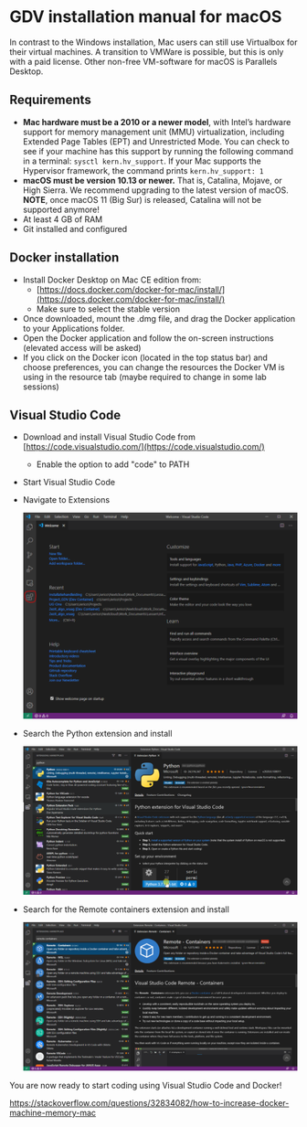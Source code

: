 # GDV installation manual for macOS

In contrast to the Windows installation, Mac users can still use Virtualbox for their virtual machines. A transition to VMWare is possible, but this is only with a paid license. Other non-free VM-software for macOS is Parallels Desktop.

## Requirements
* **Mac hardware must be a 2010 or a newer model**, with Intel’s hardware support for memory management unit (MMU) virtualization, including Extended Page Tables (EPT) and Unrestricted Mode. You can check to see if your machine has this support by running the following command in a terminal: `sysctl kern.hv_support`. If your Mac supports the Hypervisor framework, the command prints `kern.hv_support: 1`
* **macOS must be version 10.13 or newer.** That is, Catalina, Mojave, or High Sierra. We recommend upgrading to the latest version of macOS. **NOTE**, once macOS 11 (Big Sur) is released, Catalina will not be supported anymore!
* At least 4 GB of RAM
* Git installed and configured

## Docker installation
* Install Docker Desktop on Mac CE edition from:
  * [https://docs.docker.com/docker-for-mac/install/](https://docs.docker.com/docker-for-mac/install/)
  * Make sure to select the stable version
* Once downloaded, mount the .dmg file, and drag the Docker application to your Applications folder.
* Open the Docker application and follow the on-screen instructions (elevated access will be asked)
* If you click on the Docker icon (located in the top status bar) and choose preferences, you can change the resources the Docker VM is using in the resource tab (maybe required to change in some lab sessions)

## Visual Studio Code
* Download and install Visual Studio Code from [https://code.visualstudio.com/](https://code.visualstudio.com/)
  * Enable the option to add "code" to PATH
* Start Visual Studio Code
* Navigate to Extensions

  ![extensions](img/extensions.png)

* Search the Python extension and install

  ![python](img/python_extension.png)

* Search for the Remote containers extension and install
  
  ![remote_containers](img/remote_containers.png)

You are now ready to start coding using Visual Studio Code and Docker!


https://stackoverflow.com/questions/32834082/how-to-increase-docker-machine-memory-mac
